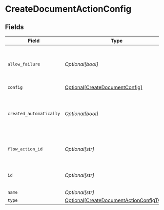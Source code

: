 # CreateDocumentActionConfig


## Fields

| Field                                                                                             | Type                                                                                              | Required                                                                                          | Description                                                                                       | Example                                                                                           |
| ------------------------------------------------------------------------------------------------- | ------------------------------------------------------------------------------------------------- | ------------------------------------------------------------------------------------------------- | ------------------------------------------------------------------------------------------------- | ------------------------------------------------------------------------------------------------- |
| `allow_failure`                                                                                   | *Optional[bool]*                                                                                  | :heavy_minus_sign:                                                                                | Whether to stop execution in a failed state if this action fails                                  |                                                                                                   |
| `config`                                                                                          | [Optional[CreateDocumentConfig]](../../models/shared/createdocumentconfig.md)                     | :heavy_minus_sign:                                                                                | N/A                                                                                               |                                                                                                   |
| `created_automatically`                                                                           | *Optional[bool]*                                                                                  | :heavy_minus_sign:                                                                                | Flag indicating whether the action was created automatically or manually                          |                                                                                                   |
| `flow_action_id`                                                                                  | *Optional[str]*                                                                                   | :heavy_minus_sign:                                                                                | N/A                                                                                               | 9ec3711b-db63-449c-b894-54d5bb622a8f                                                              |
| `id`                                                                                              | *Optional[str]*                                                                                   | :heavy_minus_sign:                                                                                | N/A                                                                                               | 9ec3711b-db63-449c-b894-54d5bb622a8f                                                              |
| `name`                                                                                            | *Optional[str]*                                                                                   | :heavy_minus_sign:                                                                                | N/A                                                                                               |                                                                                                   |
| `type`                                                                                            | [Optional[CreateDocumentActionConfigType]](../../models/shared/createdocumentactionconfigtype.md) | :heavy_minus_sign:                                                                                | N/A                                                                                               |                                                                                                   |